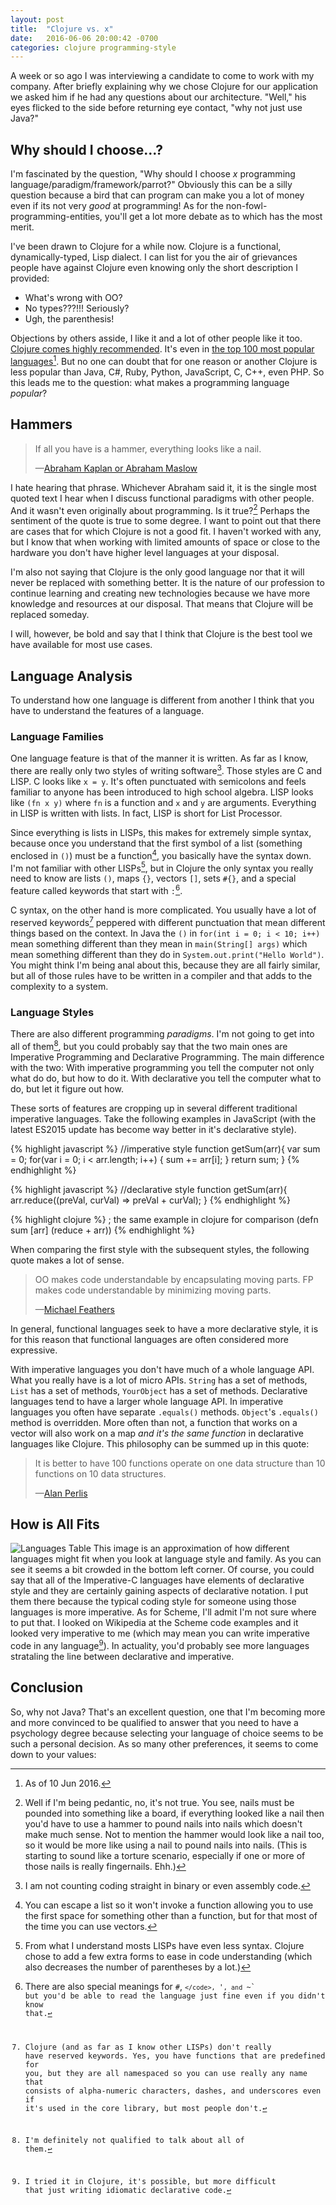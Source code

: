 ```yaml
---
layout: post
title:  "Clojure vs. x"
date:   2016-06-06 20:00:42 -0700
categories: clojure programming-style
---
```

A week or so ago I was interviewing a candidate to come to work with my company. After briefly explaining why we chose Clojure for our application we asked him if he had any questions about our architecture. "Well," his eyes flicked to the side before returning eye contact, "why not just use Java?"

## Why should I choose...?
I'm fascinated by the question, "Why should I choose _x_ programming language/paradigm/framework/parrot?" Obviously this can be a silly question because a bird that can program can make you a lot of money even if its not very _good_ at programming! As for the non-fowl-programming-entities, you'll get a lot more debate as to which has the most merit.

I've been drawn to Clojure for a while now. Clojure is a functional, dynamically-typed, Lisp dialect. I can list for you the air of grievances people have against Clojure even knowing only the short description I provided:

* What's wrong with OO?
* No types???!!! Seriously?
* Ugh, the parenthesis!

Objections by others asside, I like it and a lot of other people like it too. [Clojure comes highly recommended](https://www.thoughtworks.com/radar/languages-and-frameworks/clojure). It's even in [the top 100 most popular languages](http://www.tiobe.com/tiobe_index)[^tiobe]. But no one can doubt that for one reason or another Clojure is less popular than Java, C#, Ruby, Python, JavaScript, C, C++, even PHP. So this leads me to the question: what makes a programming language _popular_?

[^tiobe]: As of 10 Jun 2016.

## Hammers
> If all you have is a hammer, everything looks like a nail.
>
> —[Abraham Kaplan or Abraham Maslow](https://en.wiktionary.org/wiki/if_all_you_have_is_a_hammer,_everything_looks_like_a_nail)

I hate hearing that phrase. Whichever Abraham said it, it is the single most quoted text I hear when I discuss functional paradigms with other people. And it wasn't even originally about programming. Is it true?[^hammer] Perhaps the sentiment of the quote is true to some degree. I want to point out that there are cases that for which Clojure is not a good fit. I haven't worked with any, but I know that when working with limited amounts of space or close to the hardware you don't have higher level languages at your disposal.

I'm also not saying that Clojure is the only good language nor that it will never be replaced with something better. It is the nature of our profession to continue learning and creating new technologies because we have more knowledge and resources at our disposal. That means that Clojure will be replaced someday.

I will, however, be bold and say that I think that Clojure is the best tool we have available for most use cases.


[^hammer]:  Well if I'm being pedantic, no, it's not true. You see, nails must be pounded into something like a board, if everything looked like a nail then you'd have to use a hammer to pound nails into nails which doesn't make much sense. Not to mention the hammer would look like a nail too, so it would be more like using a nail to pound nails into nails. (This is starting to sound like a torture scenario, especially if one or more of those nails is really fingernails. Ehh.)



## Language Analysis
To understand how one language is different from another I think that you have to understand the features of a language.

### Language Families
One language feature is that of the manner it is written. As far as I know, there are really only two styles of writing software[^software-styles]. Those styles are C and LISP. C looks like `x = y`. It's often punctuated with semicolons and feels familiar to anyone has been introduced to high school algebra. LISP looks like `(fn x y)` where `fn` is a function and `x` and `y` are arguments. Everything in LISP is written with lists. In fact, LISP is short for List Processor.

[^software-styles]: I am not counting coding straight in binary or even assembly code.

Since everything is lists in LISPs, this makes for extremely simple syntax, because once you understand that the first symbol of a list (something enclosed in `()`) must be a function[^escape-list], you basically have the syntax down. I'm not familiar with other LISPs[^lisps], but in Clojure the only syntax you really need to know are lists `()`, maps `{}`, vectors `[]`, sets `#{}`, and a special feature called keywords that start with `:`[^clj-syntax].

[^escape-list]: You can escape a list so it won't invoke a function allowing you to use the first space for something other than a function, but for that most of the time you can use vectors.

[^lisps]: From what I understand mosts LISPs have even less syntax. Clojure chose to add a few extra forms to ease in code understanding \(which also decreases the number of parentheses by a lot.\)

[^clj-syntax]: There are also special meanings for `#`, <code class="highlighter-rouge">`</code>, `'`, and `~` but you'd be able to read the language just fine even if you didn't know that.

C syntax, on the other hand is more complicated. You usually have a lot of reserved keywords[^keywords] peppered with different punctuation that mean different things based on the context. In Java the `()` in `for(int i = 0; i < 10; i++)` mean something different than they mean in `main(String[] args)` which mean something different than they do in `System.out.print("Hello World")`. You might think I'm being anal about this, because they are all fairly similar, but all of those rules have to be written in a compiler and that adds to the complexity to a system.

[^keywords]: Clojure \(and as far as I know other LISPs\) don't really have reserved keywords. Yes, you have functions that are predefined for you, but they are all namespaced so you can use really any name that consists of alpha-numeric characters, dashes, and underscores even if it's used in the core library, but most people don't.

### Language Styles
There are also different programming _paradigms_. I'm not going to get into all of them[^lang-styles], but you could probably say that the two main ones are Imperative Programming and Declarative Programming. The main difference with the two: With imperative programming you tell the computer not only what do do, but how to do it. With declarative you tell the computer what to do, but let it figure out how.

[^lang-styles]: I'm definitely not qualified to talk about all of them.

These sorts of features are cropping up in several different traditional imperative languages. Take the following examples in JavaScript (with the latest ES2015 update has become way better in it's declarative style).

{% highlight javascript %}
//imperative style
function getSum(arr){
  var sum = 0;
  for(var i = 0; i < arr.length; i++) {
    sum += arr[i];
  }
  return sum;
}
{% endhighlight %}

{% highlight javascript %}
//declarative style
function getSum(arr){
  arr.reduce((preVal, curVal) => preVal + curVal);
}
{% endhighlight %}

{% highlight clojure %}
; the same example in clojure for comparison
(defn sum [arr]
  (reduce + arr))
{% endhighlight %}

When comparing the first style with the subsequent styles, the following quote makes a lot of sense.

> OO makes code understandable by encapsulating moving parts.  FP makes code understandable by minimizing moving parts.
>
> —[Michael Feathers](https://twitter.com/mfeathers/status/29581296216)

In general, functional languages seek to have a more declarative style, it is for this reason that functional languages are often considered more expressive.

With imperative languages you don't have much of a whole language API. What you really have is a lot of micro APIs. `String` has a set of methods, `List` has a set of methods, `YourObject` has a set of methods. Declarative languages tend to have a larger whole language API. In imperative languages you often have separate `.equals()` methods. `Object`'s `.equals()` method is overridden. More often than not, a function that works on a vector will also work on a map _and it's the same function_ in declarative languages like Clojure. This philosophy can be summed up in this quote:

> It is better to have 100 functions operate on one data structure than 10 functions on 10 data structures.
>
> —[Alan Perlis](http://www.cs.yale.edu/homes/perlis-alan/quotes.html)

## How is All Fits
![Languages Table](/assets/lang-table.png)
This image is an approximation of how different languages might fit when you look at language style and family. As you can see it seems a bit crowded in the bottom left corner. Of course, you could say that all of the Imperative-C languages have elements of declarative style and they are certainly gaining aspects of declarative notation. I put them there because the typical coding style for someone using those languages is more imperative. As for Scheme, I'll admit I'm not sure where to put that. I looked on Wikipedia at the Scheme code examples and it looked very imperative to me (which may mean you can write imperative code in any language[^imperativeAnyLang]). In actuality, you'd probably see more languages strataling the line between declarative and imperative.

[^imperativeAnyLang]: I tried it in Clojure, it's possible, but more difficult that just writing idiomatic declarative code.

## Conclusion
So, why not Java? That's an excellent question, one that I'm becoming more and more convinced to be qualified to answer that you need to have a psychology degree because selecting your language of choice seems to be such a personal decision. As so many other preferences, it seems to come down to your values:
